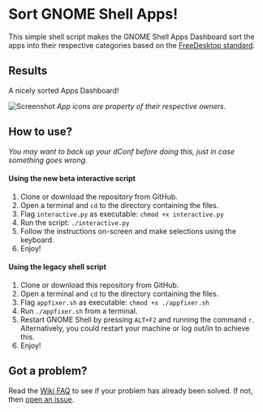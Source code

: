 # Sort GNOME Shell Apps!
This simple shell script makes the GNOME Shell Apps Dashboard sort the apps into their respective categories based on the [FreeDesktop standard](https://standards.freedesktop.org/menu-spec/latest/apa.html).

## Results
A nicely sorted Apps Dashboard!

![Screenshot](http://i.imgur.com/2o2yIib.png)
_App icons are property of their respective owners._

## How to use?

*You may want to back up your dConf before doing this, just in case something goes wrong.*

#### Using the new beta interactive script

1. Clone or download the repository from GitHub.
2. Open a terminal and `cd` to the directory containing the files.
3. Flag `interactive.py` as executable: `chmod +x interactive.py`
4. Run the script: `./interactive.py`
4. Follow the instructions on-screen and make selections using the keyboard.
5. Enjoy!


#### Using the legacy shell script

1. Clone or download this repository from GitHub.
2. Open a terminal and `cd` to the directory containing the files.
3. Flag `appfixer.sh` as executable: `chmod +x ./appfixer.sh`
4. Run `./appfixer.sh` from a terminal.
5. Restart GNOME Shell by pressing `ALT+F2` and running the command `r`. Alternatively, you could restart your machine or log out/in to achieve this.
6. Enjoy!

## Got a problem?

Read the [Wiki FAQ](https://github.com/BenJetson/gnome-dash-fix/wiki/FAQ:-Interactive) to see if your problem has already been solved. If not, then [open an issue](https://github.com/BenJetson/gnome-dash-fix/issues/new).
